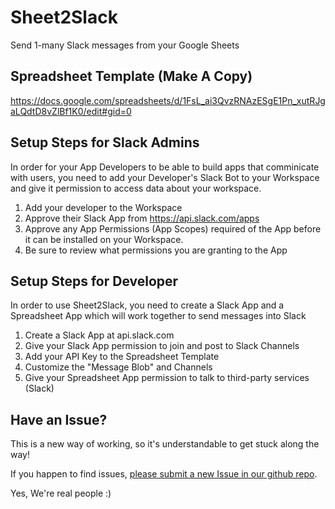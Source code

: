 # Sheet2Slack
Send 1-many Slack messages from your Google Sheets

## Spreadsheet Template (Make A Copy)

https://docs.google.com/spreadsheets/d/1FsL_ai3QvzRNAzESgE1Pn_xutRJgaLQdtD8vZlBf1K0/edit#gid=0

## Setup Steps for Slack Admins

In order for your App Developers to be able to build apps that comminicate with users, you need to add your Developer's Slack Bot to your Workspace and give it permission to access data about your workspace.

1. Add your developer to the Workspace
2. Approve their Slack App from https://api.slack.com/apps
3. Approve any App Permissions (App Scopes) required of the App before it can be installed on your Workspace.
4. Be sure to review what permissions you are granting to the App

## Setup Steps for Developer

In order to use Sheet2Slack, you need to create a Slack App and a Spreadsheet App which will work together to send messages into Slack

1. Create a Slack App at api.slack.com
2. Give your Slack App permission to join and post to Slack Channels
3. Add your API Key to the Spreadsheet Template
4. Customize the "Message Blob" and Channels 
5. Give your Spreadsheet App permission to talk to third-party services (Slack)

## Have an Issue?

This is a new way of working, so it's understandable to get stuck along the way!

If you happen to find issues, [please submit a new Issue in our github repo](https://github.com/danphamx/Sheet2Slack/issues).

Yes, We're real people :) 


